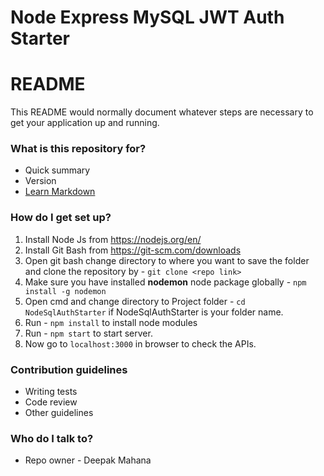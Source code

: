 # Node Express MySQL JWT Auth Starter

# README #

This README would normally document whatever steps are necessary to get your application up and running.

### What is this repository for? ###

* Quick summary
* Version
* [Learn Markdown](https://bitbucket.org/tutorials/markdowndemo)

### How do I get set up? ###

1. Install Node Js from https://nodejs.org/en/
2. Install Git Bash from https://git-scm.com/downloads
3. Open git bash change directory to where you want to save the folder and clone the repository by - `git clone <repo link>`
4. Make sure you have installed **nodemon** node package globally - `npm install -g nodemon`
6. Open cmd and change directory to Project folder - `cd NodeSqlAuthStarter` if NodeSqlAuthStarter is your folder name.
7. Run - `npm install` to install node modules
8. Run - `npm start` to start server.
9. Now go to `localhost:3000` in browser to check the APIs.

### Contribution guidelines ###

* Writing tests
* Code review
* Other guidelines

### Who do I talk to? ###

* Repo owner - Deepak Mahana
